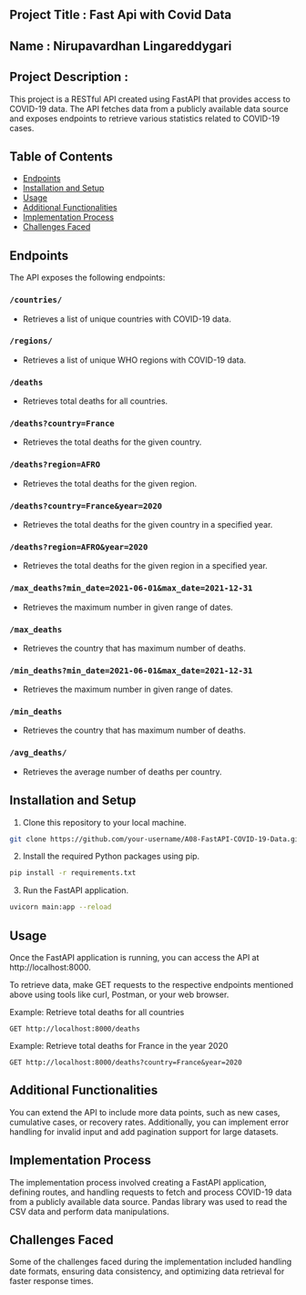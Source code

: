 ## Project Title : Fast Api with Covid Data

## Name : Nirupavardhan Lingareddygari

## Project Description :

This project is a RESTful API created using FastAPI that provides access to COVID-19 data. The API fetches data from a publicly available data source and exposes endpoints to retrieve various statistics related to COVID-19 cases.

## Table of Contents

- [Endpoints](#endpoints)
- [Installation and Setup](#installation-and-setup)
- [Usage](#usage)
- [Additional Functionalities](#additional-functionalities)
- [Implementation Process](#implementation-process)
- [Challenges Faced](#challenges-faced)

## Endpoints

The API exposes the following endpoints:

### `/countries/`

- Retrieves a list of unique countries with COVID-19 data.

### `/regions/`

- Retrieves a list of unique WHO regions with COVID-19 data.

### `/deaths`

- Retrieves total deaths for all countries.

### `/deaths?country=France`

- Retrieves the total deaths for the given country.

### `/deaths?region=AFRO`

- Retrieves the total deaths for the given region.

### `/deaths?country=France&year=2020`

- Retrieves the total deaths for the given country in a specified year.

### `/deaths?region=AFRO&year=2020`

- Retrieves the total deaths for the given region in a specified year.


### `/max_deaths?min_date=2021-06-01&max_date=2021-12-31`

- Retrieves the maximum number in given range of dates. 

### `/max_deaths`

- Retrieves the country that has maximum number of deaths.

### `/min_deaths?min_date=2021-06-01&max_date=2021-12-31`

- Retrieves the maximum number in given range of dates. 

### `/min_deaths`

- Retrieves the country that has maximum number of deaths.

### `/avg_deaths/`

- Retrieves the average number of deaths per country.

## Installation and Setup

1. Clone this repository to your local machine.

```bash
git clone https://github.com/your-username/A08-FastAPI-COVID-19-Data.git
```

2. Install the required Python packages using pip.

```bash
pip install -r requirements.txt
```

3. Run the FastAPI application.

```bash
uvicorn main:app --reload
```

## Usage

Once the FastAPI application is running, you can access the API at http://localhost:8000.

To retrieve data, make GET requests to the respective endpoints mentioned above using tools like curl, Postman, or your web browser.

Example: Retrieve total deaths for all countries

```
GET http://localhost:8000/deaths
```

Example: Retrieve total deaths for France in the year 2020

```
GET http://localhost:8000/deaths?country=France&year=2020
```

## Additional Functionalities

You can extend the API to include more data points, such as new cases, cumulative cases, or recovery rates. Additionally, you can implement error handling for invalid input and add pagination support for large datasets.

## Implementation Process

The implementation process involved creating a FastAPI application, defining routes, and handling requests to fetch and process COVID-19 data from a publicly available data source. Pandas library was used to read the CSV data and perform data manipulations.

## Challenges Faced

Some of the challenges faced during the implementation included handling date formats, ensuring data consistency, and optimizing data retrieval for faster response times.
